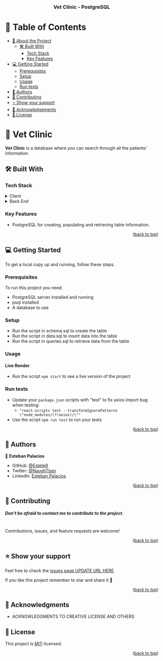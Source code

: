 <a name="readme-top"></a>

<div align="center">
  <br/>

  <h3><b>Vet Clinic - PostgreSQL</b></h3>

</div>

<!-- TABLE OF CONTENTS -->

# 📗 Table of Contents

- [📖 About the Project](#about-project)
  - [🛠 Built With](#built-with)
    - [Tech Stack](#tech-stack)
    - [Key Features](#key-features)
  <!-- - [Preview - Live Demo](#live-demo) -->
- [💻 Getting Started](#getting-started)
  - [Prerequisites](#prerequisites)
  - [Setup](#setup)
  <!-- - [Install](#install) -->
  - [Usage](#usage)
  - [Run tests](#run-tests)
- [👥 Authors](#authors)
- [🤝 Contributing](#contributing)
- [⭐️ Show your support](#support)
- [🙏 Acknowledgements](#acknowledgements)
- [📝 License](#license)

<!-- PROJECT DESCRIPTION -->

# 📖 Vet Clinic <a name="about-project"></a>

**Vet Clinic** is a database where you can search through all the patients' information.

## 🛠 Built With <a name="built-with"></a>

### Tech Stack <a name="tech-stack"></a>

<details>
  <summary>Client</summary>
  <ul>
    <li><a href="https://legacy.reactjs.org/docs/introducing-jsx.html">JS/Babel</a></li>
    <li><a href="https://sass-lang.com">Modular CSS</a></li>
    <li><a href="https://reactjs.org/">React</a></li>
    <li><a href="https://reactjs.org/">Redux</a></li>
  </ul>
</details>
  <details>
    <summary>Back End</summary>
<ul>
<li><a href="https://www.postgresql.org">PostgreSQL</a></li></ul>
  </details>

<!-- Features -->

### Key Features <a name="key-features"></a>

<!-- - **Full react app**
- **Use of Modular CSS**
- **Use of react components, props and state**
- **Use of react Router and NavLink**
- **Redux Store and Slices**
- **AsyncThunk with Redux** -->
- PostgreSQL for creating, populating and retrieving table information.

<p align="right">(<a href="#readme-top">back to top</a>)</p>

<!-- GETTING STARTED -->

<!-- ## 🛠 Live Demo <a name="live-demo"></a>
Check it out [here]( https://estete9.github.io/money-history/) -->

## 💻 Getting Started <a name="getting-started"></a>

To get a local copy up and running, follow these steps.

### Prerequisites

To run this project you need:

- PostgreSQL server installed and running
- psql installed
- A database to use

### Setup

- Run the script in schema.sql to create the table
- Run the script in data.sql to insert data into the table
- Run the script in queries.sql to retrieve data from the table


<!-- ### Install
In the root folder, run the script `npm install` to install all the libraries necessary.

Make sure eslint-config-airbnb is installed or install with:

`npm install eslint-config-airbnb eslint-plugin-react eslint-plugin-jsx-a11y eslint-plugin-import --save-dev` -->


### Usage

#### Live Render
- Run the script `npm start` to see a live version of the project


### Run tests

- Update your `package.json` scripts with "test" to fix axios import bug when testing: 
  - `"react-scripts test --transformIgnorePatterns \"node_modules/(?!axios)/\""`
- Use the script `npm run test` to run your tests


<p align="right">(<a href="#readme-top">back to top</a>)</p>

<!-- AUTHORS -->

## 👥 Authors <a name="authors"></a>

👤 **Esteban Palacios**

- GitHub: [@Estete9](https://github.com/Estete9)
- Twitter: [@NaughTban](https://twitter.com/NaughTban)
- LinkedIn: [Esteban Palacios](https://www.linkedin.com/in/dev-esteban-palacios/)

<p align="right">(<a href="#readme-top">back to top</a>)</p>

<!-- CONTRIBUTING -->

## 🤝 Contributing <a name="contributing"></a>

##### Don't be afraid to contact me to contribute to the project.


<br>
Contributions, issues, and feature requests are welcome!




<p align="right">(<a href="#readme-top">back to top</a>)</p>

<!-- SUPPORT -->

## ⭐️ Show your support <a name="support"></a>
Feel free to check the [issues page UPDATE URL HERE](https://github.com/Estete9/vet-clinic-psql/issues).


If you like this project remember to star and share it 🥳️

<p align="right">(<a href="#readme-top">back to top</a>)</p>

<!-- ACKNOWLEDGEMENTS -->

## 🙏 Acknowledgments <a name="acknowledgements"></a>


- ACKNOWLEDGMENTS TO CREATIVE LICENSE AND OTHERS

<!-- LICENSE -->

## 📝 License <a name="license"></a>

This project is [MIT](./MIT.md)-licensed.

<p align="right">(<a href="#readme-top">back to top</a>)</p>
